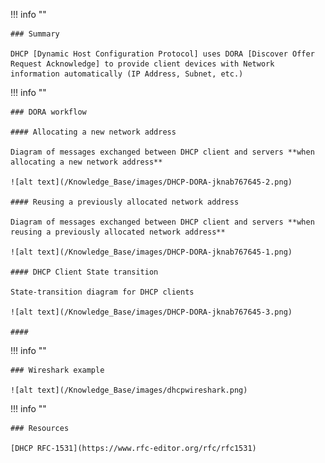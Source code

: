 !!! info ""

    ### Summary

    DHCP [Dynamic Host Configuration Protocol] uses DORA [Discover Offer Request Acknowledge] to provide client devices with Network information automatically (IP Address, Subnet, etc.)


!!! info ""

    ### DORA workflow

    #### Allocating a new network address

    Diagram of messages exchanged between DHCP client and servers **when allocating a new network address**
    
    ![alt text](/Knowledge_Base/images/DHCP-DORA-jknab767645-2.png)

    #### Reusing a previously allocated network address

    Diagram of messages exchanged between DHCP client and servers **when reusing a previously allocated network address**

    ![alt text](/Knowledge_Base/images/DHCP-DORA-jknab767645-1.png)

    #### DHCP Client State transition

    State-transition diagram for DHCP clients

    ![alt text](/Knowledge_Base/images/DHCP-DORA-jknab767645-3.png)

    #### 

!!! info ""

    ### Wireshark example

    ![alt text](/Knowledge_Base/images/dhcpwireshark.png)


!!! info ""

    ### Resources

    [DHCP RFC-1531](https://www.rfc-editor.org/rfc/rfc1531)
